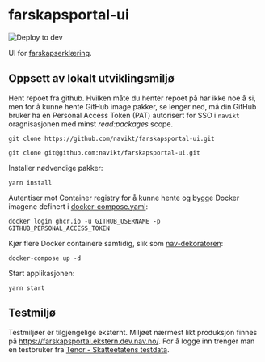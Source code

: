 # farskapsportal-ui

![Deploy to dev](https://github.com/navikt/farskapsportal-ui/workflows/Deploy%20to%20dev/badge.svg)

UI for [farskapserklæring](https://www.nav.no/erklaer-farskap).

## Oppsett av lokalt utviklingsmiljø

Hent repoet fra github. Hvilken måte du henter repoet på har ikke noe å si, men for å kunne hente GitHub image pakker,
se
lenger ned, må din GitHub bruker ha en Personal Access Token (PAT) autorisert for SSO i ``navikt`` oragnisasjonen med
minst *read:packages*
scope.

```
git clone https://github.com/navikt/farskapsportal-ui.git

git clone git@github.com:navikt/farskapsportal-ui.git
```

Installer nødvendige pakker:

```
yarn install
```

Autentiser mot Container registry for å kunne hente og bygge Docker imagene definert
i [docker-compose.yaml](docker-compose.yaml):

```
docker login ghcr.io -u GITHUB_USERNAME -p GITHUB_PERSONAL_ACCESS_TOKEN
```

Kjør flere Docker containere samtidig, slik som [nav-dekoratoren](https://github.com/navikt/nav-dekoratoren):

```
docker-compose up -d
```

Start applikasjonen:

```
yarn start
```

## Testmiljø

Testmiljøer er tilgjengelige eksternt. Miljøet nærmest likt produksjon finnes
på https://farskapsportal.ekstern.dev.nav.no/. For å logge inn trenger man en
testbruker fra [Tenor - Skatteetatens testdata](https://www.skatteetaten.no/skjema/testdata/).